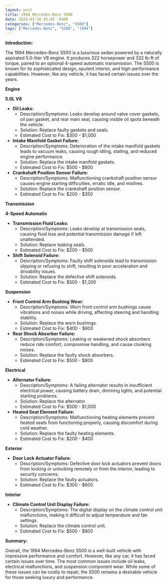 ```yaml
---
layout: post
title: 1994 Mercedes-Benz S500
date: 2024-03-30 05:05 -0400
categories: ["Mercedes-Benz", "S500"]
tags: ["Mercedes-Benz", "S500", "1994"]
---
```

**Introduction:**

The 1994 Mercedes-Benz S500 is a luxurious sedan powered by a naturally aspirated 5.0-liter V8 engine. It produces 322 horsepower and 332 lb-ft of torque, paired to an optional 4-speed automatic transmission. The S500 is known for its sophisticated design, opulent interior, and high-performance capabilities. However, like any vehicle, it has faced certain issues over the years.

**Engine**

**5.0L V8**

* **Oil Leaks:**
    * Description/Symptoms: Leaks develop around valve cover gaskets, oil pan gasket, and rear main seal, causing visible oil spots beneath the vehicle.
    * Solution: Replace faulty gaskets and seals.
    * Estimated Cost to Fix: $300 - $1,000
* **Intake Manifold Gasket Failure:**
    * Description/Symptoms: Deterioration of the intake manifold gaskets leads to vacuum leaks, causing rough idling, stalling, and reduced engine performance.
    * Solution: Replace the intake manifold gaskets.
    * Estimated Cost to Fix: $500 - $800
* **Crankshaft Position Sensor Failure:**
    * Description/Symptoms: Malfunctioning crankshaft position sensor causes engine starting difficulties, erratic idle, and misfires.
    * Solution: Replace the crankshaft position sensor.
    * Estimated Cost to Fix: $200 - $350

**Transmission**

**4-Speed Automatic**

* **Transmission Fluid Leaks:**
    * Description/Symptoms: Leaks develop at transmission seals, causing fluid loss and potential transmission damage if left unattended.
    * Solution: Replace leaking seals.
    * Estimated Cost to Fix: $200 - $500
* **Shift Solenoid Failure:**
    * Description/Symptoms: Faulty shift solenoids lead to transmission slipping or refusing to shift, resulting in poor acceleration and drivability issues.
    * Solution: Replace the defective shift solenoids.
    * Estimated Cost to Fix: $500 - $1,200

**Suspension**

* **Front Control Arm Bushing Wear:**
    * Description/Symptoms: Worn front control arm bushings cause vibrations and noises while driving, affecting steering and handling stability.
    * Solution: Replace the worn bushings.
    * Estimated Cost to Fix: $400 - $600
* **Rear Shock Absorber Failure:**
    * Description/Symptoms: Leaking or weakened shock absorbers reduce ride comfort, compromise handling, and cause clunking noises.
    * Solution: Replace the faulty shock absorbers.
    * Estimated Cost to Fix: $500 - $800

**Electrical**

* **Alternator Failure:**
    * Description/Symptoms: A failing alternator results in insufficient electrical power, causing battery drain, dimming lights, and potential starting problems.
    * Solution: Replace the alternator.
    * Estimated Cost to Fix: $500 - $1,000
* **Heated Seat Element Failure:**
    * Description/Symptoms: Malfunctioning heating elements prevent heated seats from functioning properly, causing discomfort during cold weather.
    * Solution: Replace the faulty heating elements.
    * Estimated Cost to Fix: $200 - $400

**Exterior**

* **Door Lock Actuator Failure:**
    * Description/Symptoms: Defective door lock actuators prevent doors from locking or unlocking remotely or from the interior, leading to security concerns.
    * Solution: Replace the faulty actuators.
    * Estimated Cost to Fix: $300 - $600

**Interior**

* **Climate Control Unit Display Failure:**
    * Description/Symptoms: The digital display on the climate control unit malfunctions, making it difficult to adjust temperature and fan settings.
    * Solution: Replace the climate control unit.
    * Estimated Cost to Fix: $500 - $800

**Summary:**

Overall, the 1994 Mercedes-Benz S500 is a well-built vehicle with impressive performance and comfort. However, like any car, it has faced certain issues over time. The most common issues include oil leaks, electrical malfunctions, and suspension component wear. While some of these issues can be costly to repair, the S500 remains a desirable vehicle for those seeking luxury and performance.

